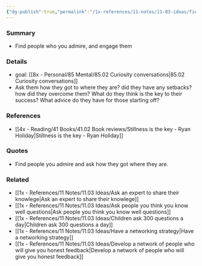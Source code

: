 ```yaml
---
{"dg-publish":true,"permalink":"/1x-references/11-notes/11-03-ideas/find-people-you-admire-and-ask-how-they-got-where-they-are/","title":"Find people you admire and ask how they got where they are","created":"2024-03-13T21:00:32.008+03:00","updated":"2024-03-13T21:00:32.008+03:00"}
---
```



### Summary
- Find people who you admire, and engage them

### Details
- goal: [[8x - Personal/85 Mental/85.02 Curiosity conversations\|85.02 Curiosity conversations]]
- Ask them how they got to where they are? did they have any setbacks? how did they overcome them? What do they think is the key to their success? What advice do they have for those starting off?

### References
- [[4x - Reading/41 Books/41.02 Book reviews/Stillness is the key - Ryan Holiday\|Stillness is the key - Ryan Holiday]]

### Quotes
- Find people you admire and ask how they got where they are. 

### Related
- [[1x - References/11 Notes/11.03 Ideas/Ask an expert to share their knowlege\|Ask an expert to share their knowlege]]
- [[1x - References/11 Notes/11.03 Ideas/Ask people you think you know well questions\|Ask people you think you know well questions]]
- [[1x - References/11 Notes/11.03 Ideas/Children ask 300 questions a day\|Children ask 300 questions a day]]
- [[1x - References/11 Notes/11.03 Ideas/Have a networking strategy\|Have a networking strategy]]
- [[1x - References/11 Notes/11.03 Ideas/Develop a network of people who will give you honest feedback\|Develop a network of people who will give you honest feedback]]